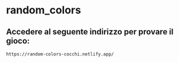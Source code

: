 # random_colors

## Accedere al seguente indirizzo per provare il gioco:
```
https://random-colors-cocchi.netlify.app/
```
